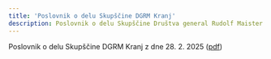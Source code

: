 ```yaml
---
title: 'Poslovnik o delu Skupščine DGRM Kranj'
description: Poslovnik o delu Skupščine Društva general Rudolf Maister Kranj
---
```


Poslovnik o delu Skupščine DGRM Kranj z dne 28. 2. 2025 ([pdf](/drugi-dokumenti-drustva/Poslovnik-o-delu-Skupscine-DGRM-Kranj-z-dne-28.2.2025.pdf))